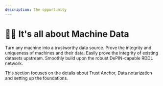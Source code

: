 ```yaml
---
description: The opportunity
---
```


# 👨🚀 It's all about Machine Data

Turn any machine into a trustworthy data source. Prove the integrity and uniqueness of machines and their data. Easily prove the integrity of existing datasets upstream. Smoothly build upon the robust DePIN-capable RDDL network.

This section focuses on the details about Trust Anchor, Data notarization and setting up the foundations.&#x20;







